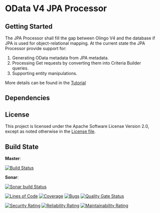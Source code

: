# OData V4 JPA Processor

## Getting Started

The JPA Processor shall fill the gap between Olingo V4 and the database if JPA is used for object-relational mapping.
At the current state the JPA Processor provide support for:  
1. Generating OData metadata from JPA metadata.  
2. Processing Get requests by converting them into Criteria Builder queries.  
3. Supporting entity manipulations.  

More details can be found in the [Tutorial](https://github.com/SAP/olingo-jpa-processor-v4/blob/develop/jpa-tutorial/Tutorials/Introduction/Introduction.md)

## Dependencies

## License

This project is licensed under the Apache Software License Version 2.0, except as noted otherwise in the [License file](/LICENSE.txt).

## Build State

__Master__: 

[![Build Status](https://prod-build10200.wdf.sap.corp/job/odata-jpa/job/odata-jpa-odata-v4-jpa-processor-PR-linuxx86_64-linuxx86_64/badge/icon?style=plastic)](https://prod-build10200.wdf.sap.corp:443/job/odata-jpa/job/odata-jpa-odata-v4-jpa-processor-PR-linuxx86_64-linuxx86_64/) 

__Sonar__:

[![Sonar build Status](https://prod-build10200.wdf.sap.corp:443/job/odata-jpa/job/odata-jpa-odata-v4-jpa-processor-master-CI-sonar-sonar/badge/icon?style=plastic)](https://prod-build10200.wdf.sap.corp:443/job/odata-jpa/job/odata-jpa-odata-v4-jpa-processor-master-CI-sonar-sonar/)

[![Lines of Code](https://sonarci.wdf.sap.corp:8443/sonar/api/badges/measure?key=com.sap.olingo%3Aodata-jpa&metric=ncloc)](https://sonarci.wdf.sap.corp:8443/sonar/dashboard?id=com.sap.olingo%3Aodata-jpa)
[![Coverage](https://sonarci.wdf.sap.corp:8443/sonar/api/badges/measure?key=com.sap.olingo%3Aodata-jpa&metric=coverage)](https://sonarci.wdf.sap.corp:8443/sonar/dashboard?id=com.sap.olingo%3Aodata-jpa)
[![Bugs](https://sonarci.wdf.sap.corp:8443/sonar/api/badges/measure?key=com.sap.olingo%3Aodata-jpa&metric=bugs)](https://sonarci.wdf.sap.corp:8443/sonar/dashboard?id=com.sap.olingo%3Aodata-jpa)
[![Quality Gate Status](https://sonarci.wdf.sap.corp:8443/sonar/api/badges/measure?key=com.sap.olingo%3Aodata-jpa&metric=alert_status)](https://sonarci.wdf.sap.corp:8443/sonar/dashboard?id=com.sap.olingo%3Aodata-jpa)

[![Security Rating](https://sonarci.wdf.sap.corp:8443/sonar/api/badges/measure?key=com.sap.olingo%3Aodata-jpa&metric=security_rating)](https://sonarci.wdf.sap.corp:8443/sonar/dashboard?id=com.sap.olingo%3Aodata-jpa)
[![Reliability Rating](https://sonarci.wdf.sap.corp:8443/sonar/api/badges/measure?key=com.sap.olingo%3Aodata-jpa&metric=reliability_rating)](https://sonarci.wdf.sap.corp:8443/sonar/dashboard?id=com.sap.olingo%3Aodata-jpa)
[![Maintainability Rating](https://sonarci.wdf.sap.corp:8443/sonar/api/badges/measure?key=com.sap.olingo%3Aodata-jpa&metric=sqale_rating)](https://sonarci.wdf.sap.corp:8443/sonar/dashboard?id=com.sap.olingo%3Aodata-jpa)

